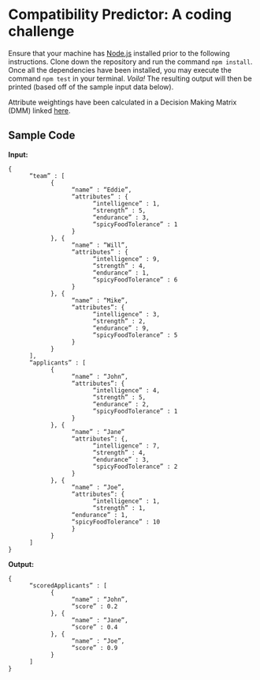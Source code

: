 # Compatibility Predictor: A coding challenge
Ensure that your machine has [Node.js](https://nodejs.org/en/download/) installed prior to the following instructions. Clone down the repository and run the command `npm install`. Once all the dependencies have been installed, you may execute the command `npm test` in your terminal. *Voila!* The resulting output will then be printed (based off of the sample input data below).

Attribute weightings have been calculated in a Decision Making Matrix (DMM) linked [here](https://docs.google.com/spreadsheets/d/1PhgRtenUvESLeiJEHZSPalS9fsJnHyIv7a9z8TLHAQo/edit?usp=sharing).

## Sample Code
**Input:**
```
{
      “team” : [
            {
                  “name” : “Eddie”,
                  “attributes” : {
                        “intelligence” : 1,
                        “strength” : 5,
                        “endurance” : 3,
                        “spicyFoodTolerance” : 1
                  }
            }, {
                  “name” : “Will”,
                  “attributes” : {
                        “intelligence” : 9,
                        “strength” : 4,
                        “endurance” : 1,
                        “spicyFoodTolerance” : 6
                  }
            }, {
                  “name” : “Mike”,
                  “attributes”: {
                        “intelligence” : 3,
                        “strength” : 2,
                        “endurance” : 9,
                        “spicyFoodTolerance” : 5
                  }
            }
      ],
      “applicants” : [
            {
                  “name” : “John”,
                  “attributes”: {
                        “intelligence” : 4,
                        “strength” : 5,
                        “endurance” : 2,
                        “spicyFoodTolerance” : 1
                  }
            }, {
                  “name” : “Jane”
                  “attributes”: {,
                        “intelligence” : 7,
                        “strength” : 4,
                        “endurance” : 3,
                        “spicyFoodTolerance” : 2
                  }
            }, {
                  “name” : “Joe”,
                  “attributes”: {
                        “intelligence” : 1,
                        “strength” : 1,
                  “endurance” : 1,
                  “spicyFoodTolerance” : 10
                  }
            }
      ]
}
```

**Output:**
```
{
      “scoredApplicants” : [
            {
                  “name” : “John”,
                  “score” : 0.2
            }, {
                  “name” : “Jane”,
                  “score” : 0.4
            }, {
                  “name” : “Joe”,
                  “score” : 0.9
            }
      ]
}
```
